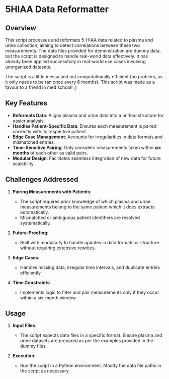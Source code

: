 # 5HIAA Data Reformatter

## Overview
This script processes and reformats 5-HIAA data related to plasma and urine collection, aiming to detect correlations between these two measurements. The data files provided for demonstration are dummy data, but the script is designed to handle real-world data effectively. It has already been applied successfully in real-world use cases involving unorganized datasets.

The script is a little messy and not computationally efficient (no problem, as it only needs to be ran once every 6 months). This script was made as a favour to a friend in med school! ;)

## Key Features
- **Reformats Data**: Aligns plasma and urine data into a unified structure for easier analysis.
- **Handles Patient-Specific Data**: Ensures each measurement is paired correctly with its respective patient.
- **Edge Case Management**: Accounts for irregularities in data formats and mismatched entries.
- **Time-Sensitive Pairing**: Only considers measurements taken within **six months** of each other as valid pairs.
- **Modular Design**: Facilitates seamless integration of new data for future scalability.

## Challenges Addressed
1. **Pairing Measurements with Patients**:  
   - The script requires prior knowledge of which plasma and urine measurements belong to the same patient which it does extracts automatically.
   - Mismatched or ambiguous patient identifiers are resolved systematically.

2. **Future-Proofing**:  
   - Built with modularity to handle updates in data formats or structure without requiring extensive rewrites.

3. **Edge Cases**:  
   - Handles missing data, irregular time intervals, and duplicate entries efficiently.

4. **Time Constraints**:  
   - Implements logic to filter and pair measurements only if they occur within a six-month window.

## Usage
1. **Input Files**:  
   - The script expects data files in a specific format. Ensure plasma and urine datasets are prepared as per the examples provided in the dummy files.

2. **Execution**:  
   - Run the script in a Python environment. Modify the data file paths in the script as necessary.
